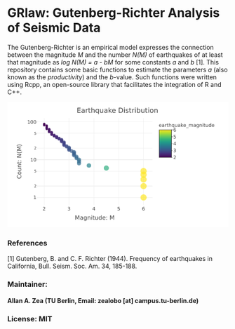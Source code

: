 # GRlaw: Gutenberg-Richter Analysis of Seismic Data
The Gutenberg-Richter is an empirical model expresses the connection between the magnitude *M* and the number *N(M)* of earthquakes of at least that magnitude as *log N(M) = a - bM* for some constants *a* and *b* [1]. This repository contains some basic functions to estimate the parameters *a* (also known as the *productivity*) and the *b*-value. Such functions were written using Rcpp, an open-source library that facilitates the integration of R and C++.


![alt text](https://github.com/allgebrist/GRlaw/blob/master/data/Screenshot.png)

### References
[1] Gutenberg, B. and C. F. Richter (1944). Frequency of earthquakes in California, Bull. Seism. Soc. Am.
34, 185-188. 

### Maintainer: 
#### Allan A. Zea (TU Berlin, Email: zealobo [at] campus.tu-berlin.de)

### License: MIT
